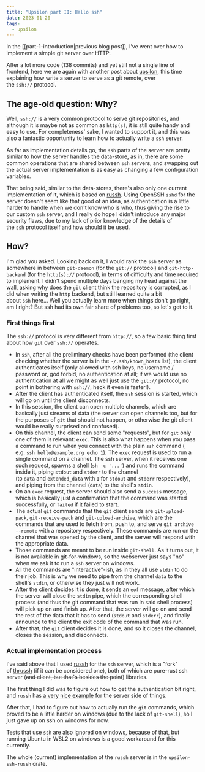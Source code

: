 ```yaml
---
title: "Upsilon part II: Hallo ssh"
date: 2023-01-20
tags:
  - upsilon
---
```

In the [[part-1-introduction|previous blog post]], I've went over how to implement a simple git server over HTTP.

After a lot more code (138 commits) and yet still not a single line of frontend, here we are again with another post about [upsilon](https://github.com/dnbln/upsilon), this time explaining how write a server to serve as a git remote, over the `ssh://` protocol.

## The age-old question: Why?

Well, `ssh://` is a very common protocol to serve git repositories, and although it is maybe not as common as `http(s)`, it is still quite handy and easy to use. For completeness' sake, I wanted to support it, and this was also a fantastic opportunity to learn how to actually write a `ssh` server.

As far as implementation details go, the `ssh` parts of the server are pretty similar to how the server handles the data-store, as in, there are some common operations that are shared between `ssh` servers, and swapping out the actual server implementation is as easy as changing a few configuration variables.

That being said, similar to the data-stores, there's also only one current implementation of it, which is based on [russh](https://github.com/warp-tech/russh). Using OpenSSH `sshd` for the server doesn't seem like that good of an idea, as authentication is a little harder to handle when we don't know who is who, thus giving the rise to our custom `ssh` server, and I really do hope I didn't introduce any major security flaws, due to my lack of prior knowledge of the details of the `ssh` protocol itself and how should it be used.

## How?

I'm glad you asked. Looking back on it, I would rank the `ssh` server as somewhere in between `git-daemon` (for the `git://` protocol) and `git-http-backend` (for the `http(s)://` protocol), in terms of difficulty and time required to implement. I didn't spend multiple days banging my head against the wall, asking why does the `git` client think the repository is corrupted, as I did when writing the `http` backend, but still learned quite a bit about `ssh` here... Well you actually learn more when things don't go right, am I right? But ssh had its own fair share of problems too, so let's get to it.

### First things first

The `ssh://` protocol is very different from `http://`, so a few basic thing first about how `git` over `ssh://` operates.

- In `ssh`, after all the preliminary checks have been performed (the client checking whether the server is in the `~/.ssh/known_hosts` list), the client authenticates itself (only allowed with ssh keys, no username / password or, god forbid, no authentication at all; if we would use no authentication at all we might as well just use the `git://` protocol, no point in bothering with `ssh://`, heck it even is faster!).
- After the client has authenticated itself, the `ssh` session is started, which will go on until the client disconnects.
- In this session, the client can open multiple channels, which are basically just streams of data (the server can open channels too, but for the purposes of `git` that should not happen, or otherwise the git client would be really surprised and confused).
- On this channel, the client can send some "requests", but for `git` only one of them is relevant: `exec`. This is also what happens when you pass a command to run when you connect with the plain `ssh` command ( e.g. `ssh hello@example.org echo 1`). The `exec` request is used to run a single command on a channel. The ssh server, when it receives one such request, spawns a shell (`sh -c '...'`) and runs the command inside it, piping `stdout` and `stderr` to the channel (to `data` and `extended_data` with `1` for `stdout` and `stderr` respectively), and piping from the channel (`data`) to the shell's `stdin`.
- On an `exec` request, the server should also send a `success` message, which is basically just a confirmation that the command was started successfully, or `failed` if it failed to start.
- The actual `git` commands that the `git` client sends are `git-upload-pack`, `git-receive-pack` and `git-upload-archive`, which are the commands that are used to fetch from, push to, and serve `git archive --remote` with a repository respectively. These commands are run on the channel that was opened by the client, and the server will respond with the appropriate data.
- Those commands are meant to be run inside `git-shell`. As it turns out, it is not available in git-for-windows, so the webserver just says "no" when we ask it to run a `ssh` server on windows.
- All the commands are "interactive"-ish, as in they all use `stdin` to do their job. This is why we need to pipe from the channel `data` to the shell's `stdin`, or otherwise they just will not work.
- After the client decides it is done, it sends an `eof` message, after which the server will close the `stdin` pipe, which the corresponding shell process (and thus the git command that was run in said shell process) will pick up on and finish up. After that, the server will go on and send the rest of the data that it has to send (`stdout` and `stderr`), and finally announce to the client the exit code of the command that was run.
- After that, the `git` client decides it is done, and so it closes the channel, closes the session, and disconnects.

### Actual implementation process

I've said above that I used [russh](https://github.com/warp-tech/russh) for the `ssh` server, which is a "fork" of [thrussh](https://pijul.org/thrussh) (if it can be considered one), both of which are pure-rust ssh server (~~and client, but that's besides the point~~) libraries.

The first thing I did was to figure out how to get the authentication bit right, and `russh` has [a very nice example](https://docs.rs/russh/0.35.0-beta.9/russh/server/index.html) for the server side of things.

After that, I had to figure out how to actually run the `git` commands, which proved to be a little harder on windows (due to the lack of `git-shell`), so I just gave up on ssh on windows for now.

Tests that use `ssh` are also ignored on windows, because of that, but running Ubuntu in WSL2 on windows is a good workaround for this currently.

The whole (current) implementation of the `russh` server is in the `upsilon-ssh-russh` crate.